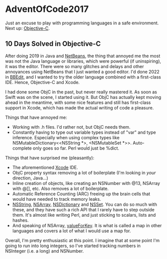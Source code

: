 # AdventOfCode2017
 
Just an excuse to play with programming languages in a safe environment. Next up: [Objective-C](https://en.wikipedia.org/wiki/Objective-C).

## 10 Days Solved in Objective-C

After doing 2019 in Java and [NetBeans](https://netbeans.apache.org), the thing that annoyed me the most was not the Java language or libraries, which were powerful (if uninspiring), it was the editor. There were so many glitches and delays and other annoyances using NetBeans that I just wanted a good editor. I'd done 2022 in [BBEdit](https://www.barebones.com/products/bbedit/), and I wanted to try the older language combined with a first-class IDE. Hence, Objective-C and Xcode.

I had done some ObjC in the past, but never really mastered it. As soon as Swift was on the scene, I started using it. But ObjC has actually kept moving ahead in the meantime, with some nice features and still has first-class support in Xcode, which has made the actual writing of code a pleasure.

Things that have annoyed me:
- Working with .h files. I'd rather not, but ObjC needs them.
- Constantly having to type out variable types instead of "var" and type inference. Especially when using complex types like NSMutableDictionary<<NSString *>, <NSMutableSet *>>. Auto-complete only goes so far. Perl would just be %dict.

Things that have surprised me (pleasantly):
- The aforementioned [Xcode](https://developer.apple.com/xcode/) IDE.
- ObjC property syntax removing a lot of boilerplate (I'm looking in *your* direction, Java...)
- Inline creation of objects, like creating an NSNumber with @13, NSArray with @[], etc. Also removes a lot of boilerplate.
- Automatic Reference Counting (ARC) freeing up the brain cells that would have needed to track memory leaks.
- [NSString](https://developer.apple.com/documentation/foundation/nsstring), [NSArray](https://developer.apple.com/documentation/foundation/nsarray), [NSDictionary](https://developer.apple.com/documentation/foundation/nsdictionary) and [NSSet](https://developer.apple.com/documentation/foundation/nsset). You can do so much with these, and they have such a rich API that I rarely have to step outside them. It's almost like writing Perl, and just sticking to scalars, lists and hashes.
- And speaking of NSArray, [valueForKey](https://developer.apple.com/documentation/foundation/nsarray/1412219-valueforkey). It is what is called a map in other languages and covers a lot of what I would use a map for.

Overall, I'm pretty enthusiastic at this point. I imagine that at some point I'm going to run into long integers, so I've started tracking numbers in NSInteger (i.e. a long) and NSNumber.